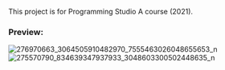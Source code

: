 This project is for Programming Studio A course (2021).
### Preview:

![276970663_3064505910482970_7555463026048655653_n](https://user-images.githubusercontent.com/46376260/185076338-3f1290d1-9cfe-41f0-8cf6-0f5b955808e0.png)
![275570790_834639347937933_3048603300502448635_n](https://user-images.githubusercontent.com/46376260/185076366-cf4d0e3f-0e73-405e-a959-a065014fead3.png)
